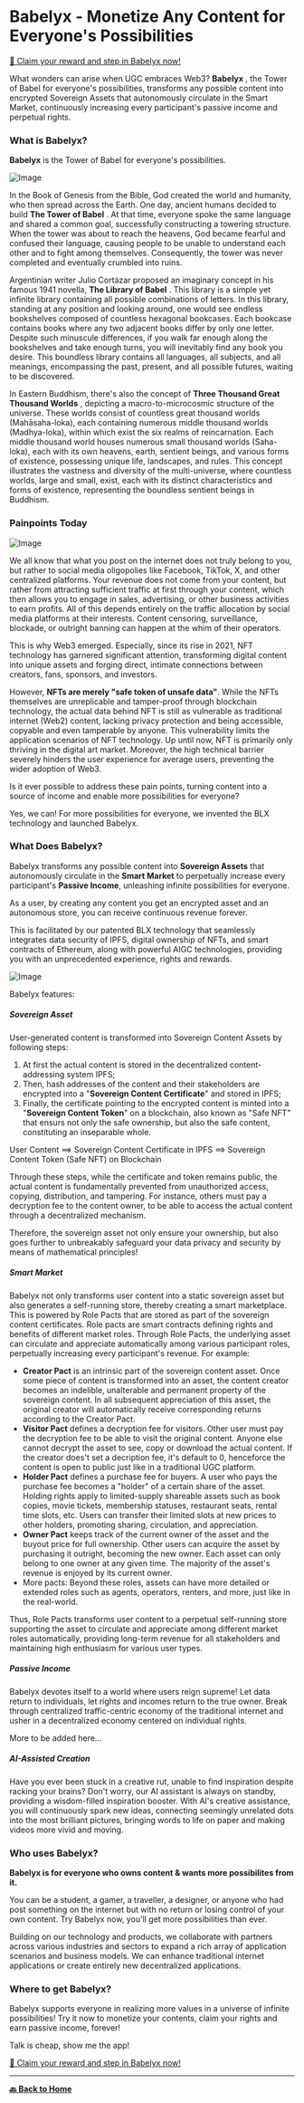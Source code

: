 # Babelyx - Monetize Any Content for Everyone's Possibilities

[🎁 Claim your reward and step in Babelyx now!](https://u.babelyx.com/)

What wonders can arise when UGC embraces Web3? **Babelyx** , the Tower of Babel for everyone's possibilities, transforms any possible content into encrypted Sovereign Assets that autonomously circulate in the Smart Market, continuously increasing every participant's passive income and perpetual rights.

### What is Babelyx?

**Babelyx** is the Tower of Babel for everyone's possibilities.

![Image](./images/pitchdeck/Slide1.jpeg)

In the Book of Genesis from the Bible, God created the world and humanity, who then spread across the Earth. One day, ancient humans decided to build **The Tower of Babel** . At that time, everyone spoke the same language and shared a common goal, successfully constructing a towering structure. When the tower was about to reach the heavens, God became fearful and confused their language, causing people to be unable to understand each other and to fight among themselves. Consequently, the tower was never completed and eventually crumbled into ruins.

Argentinian writer Julio Cortázar proposed an imaginary concept in his famous 1941 novella, **The Library of Babel** . This library is a simple yet infinite library containing all possible combinations of letters. In this library, standing at any position and looking around, one would see endless bookshelves composed of countless hexagonal bookcases. Each bookcase contains books where any two adjacent books differ by only one letter. Despite such minuscule differences, if you walk far enough along the bookshelves and take enough turns, you will inevitably find any book you desire. This boundless library contains all languages, all subjects, and all meanings, encompassing the past, present, and all possible futures, waiting to be discovered.

In Eastern Buddhism, there's also the concept of **Three Thousand Great Thousand Worlds** , depicting a macro-to-microcosmic structure of the universe. These worlds consist of countless great thousand worlds (Mahāsaha-loka), each containing numerous middle thousand worlds (Madhya-loka), within which exist the six realms of reincarnation. Each middle thousand world houses numerous small thousand worlds (Saha-loka), each with its own heavens, earth, sentient beings, and various forms of existence, possessing unique life, landscapes, and rules. This concept illustrates the vastness and diversity of the multi-universe, where countless worlds, large and small, exist, each with its distinct characteristics and forms of existence, representing the boundless sentient beings in Buddhism.

### Painpoints Today

![Image](./images/pitchdeck/Slide2.jpeg)

We all know that what you post on the internet does not truly belong to you, but rather to social media oligopolies like Facebook, TikTok, X, and other centralized platforms. Your revenue does not come from your content, but rather from attracting sufficient traffic at first through your content, which then allows you to engage in sales, advertising, or other business activities to earn profits. All of this depends entirely on the traffic allocation by social media platforms at their interests. Content censoring, surveillance, blockade, or outright banning can happen at the whim of their operators.

This is why Web3 emerged. Especially, since its rise in 2021, NFT technology has garnered significant attention, transforming digital content into unique assets and forging direct, intimate connections between creators, fans, sponsors, and investors.

However, **NFTs are merely "safe token of unsafe data"**. While the NFTs themselves are unreplicable and tamper-proof through blockchain technology, the actual data behind NFT is still as vulnerable as traditional internet (Web2) content, lacking privacy protection and being accessible, copyable and even tamperable by anyone. This vulnerability limits the application scenarios of NFT technology. Up until now, NFT is primarily only thriving in the digital art market. Moreover, the high technical barrier severely hinders the user experience for average users, preventing the wider adoption of Web3.

Is it ever possible to address these pain points, turning content into a source of income and enable more possibilities for everyone?

Yes, we can! For more possibilities for everyone, we invented the BLX technology and launched Babelyx.

### What Does Babelyx?

Babelyx transforms any possible content into **Sovereign Assets** that autonomously circulate in the **Smart Market** to perpetually increase every participant's **Passive Income**, unleashing infinite possibilities for everyone.

As a user, by creating any content you get an encrypted asset and an autonomous store, you can receive continuous revenue forever.

This is facilitated by our patented BLX technology that seamlessly integrates data security of IPFS, digital ownership of NFTs, and smart contracts of Ethereum, along with powerful AIGC technologies, providing you with an unprecedented experience, rights and rewards.

![Image](./images/pitchdeck/Slide3.jpeg)

Babelyx features:

##### Sovereign Asset

User-generated content is transformed into Sovereign Content Assets by following steps:

1. At first the actual content is stored in the decentralized content-addressing system IPFS;
2. Then, hash addresses of the content and their stakeholders are encrypted into a "**Sovereign Content Certificate**" and stored in IPFS;
3. Finally, the certificate pointing to the encrypted content is minted into a "**Sovereign Content Token**" on a blockchain, also known as "Safe NFT" that ensurs not only the safe ownership, but also the safe content, constituting an inseparable whole.

User Content ==> Sovereign Content Certificate in IPFS ==> Sovereign Content Token (Safe NFT) on Blockchain

Through these steps, while the certificate and token remains public, the actual content is fundamentally prevented from unauthorized access, copying, distribution, and tampering. For instance, others must pay a decryption fee to the content owner, to be able to access the actual content through a decentralized mechanism.

Therefore, the sovereign asset not only ensure your ownership, but also goes further to unbreakably safeguard your data privacy and security by means of mathematical principles!

##### Smart Market

Babelyx not only transforms user content into a static sovereign asset but also generates a self-running store, thereby creating a smart marketplace. This is powered by Role Pacts that are stored as part of the sovereign content certificates. Role pacts are smart contracts defining rights and benefits of different market roles. Through Role Pacts, the underlying asset can circulate and appreciate automatically among various participant roles, perpetually increasing every participant's revenue. For example:

- **Creator Pact** is an intrinsic part of the sovereign content asset. Once some piece of content is transformed into an asset, the content creator becomes an indelible, unalterable and permanent property of the sovereign content. In all subsequent appreciation of this asset, the original creator will automatically receive corresponding returns according to the Creator Pact.
- **Visitor Pact** defines a decryption fee for visitors. Other user must pay the decryption fee to be able to visit the original content. Anyone else cannot decrypt the asset to see, copy or download the actual content. If the creator does't set a decription fee, it's default to 0, henceforce the content is open to public just like in a traditional UGC platform.
- **Holder Pact** defines a purchase fee for buyers. A user who pays the purchase fee becomes a "holder" of a certain share of the asset. Holding rights apply to limited-supply shareable assets such as book copies, movie tickets, membership statuses, restaurant seats, rental time slots, etc. Users can transfer their limited slots at new prices to other holders, promoting sharing, circulation, and appreciation.
- **Owner Pact** keeps track of the current owner of the asset and the buyout price for full ownership. Other users can acquire the asset by purchasing it outright, becoming the new owner. Each asset can only belong to one owner at any given time. The majority of the asset's revenue is enjoyed by its current owner.
- More pacts: Beyond these roles, assets can have more detailed or extended roles such as agents, operators, renters, and more, just like in the real-world.

Thus, Role Pacts transforms user content to a perpetual self-running store supporting the asset to circulate and appreciate among different market roles automatically, providing long-term revenue for all stakeholders and maintaining high enthusiasm for various user types.

##### Passive Income

Babelyx devotes itself to a world where users reign supreme! Let data return to individuals, let rights and incomes return to the true owner. Break through centralized traffic-centric economy of the traditional internet and usher in a decentralized economy centered on individual rights.

More to be added here...

##### AI-Assisted Creation

Have you ever been stuck in a creative rut, unable to find inspiration despite racking your brains? Don't worry, our AI assistant is always on standby, providing a wisdom-filled inspiration booster. With AI's creative assistance, you will continuously spark new ideas, connecting seemingly unrelated dots into the most brilliant pictures, bringing words to life on paper and making videos more vivid and moving.

### Who uses Babelyx?

**Babelyx is for everyone who owns content & wants more possibilites from it.**

You can be a student, a gamer, a traveller, a designer, or anyone who had post something on the internet but with no return or losing control of your own content. Try Babelyx now, you'll get more possibilities than ever.

Building on our technology and products, we collaborate with partners across various industries and sectors to expand a rich array of application scenarios and business models. We can enhance traditional internet applications or create entirely new decentralized applications.

### Where to get Babelyx?

Babelyx supports everyone in realizing more values in a universe of infinite possibilities! Try it now to monetize your contents, claim your rights and earn passive income, forever!

Talk is cheap, show me the app!

[🎁 Claim your reward and step in Babelyx now!](https://u.babelyx.com/)

---

[**🔙️ Back to Home**](./home.md)
